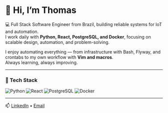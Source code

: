 # 👋 Hi, I’m Thomas

💻 Full Stack Software Engineer from Brazil, building reliable systems for IoT and automation.  
I work daily with **Python, React, PostgreSQL, and Docker**, focusing on scalable design, automation, and problem-solving.  

I enjoy automating everything — from infrastructure with Bash, Flyway, and crontabs to my own workflow with **Vim and macros**.  
Always learning, always improving.  

---

### 🔧 Tech Stack
![Python](https://img.shields.io/badge/-Python-3776AB?logo=python&logoColor=white)
![React](https://img.shields.io/badge/-React-20232A?logo=react&logoColor=61DAFB)
![PostgreSQL](https://img.shields.io/badge/-PostgreSQL-316192?logo=postgresql&logoColor=white)
![Docker](https://img.shields.io/badge/-Docker-2496ED?logo=docker&logoColor=white)

---

📫 [LinkedIn](https://www.linkedin.com/in/thomas-cionek/) • [Email](mailto:thomascionek97@gmail.com)
